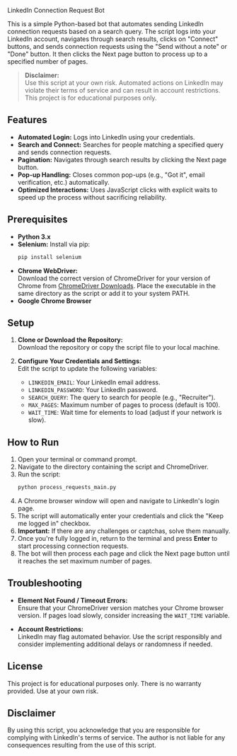 LinkedIn Connection Request Bot

This is a simple Python-based bot that automates sending LinkedIn connection requests based on a search query. The script logs into your LinkedIn account, navigates through search results, clicks on "Connect" buttons, and sends connection requests using the "Send without a note" or "Done" button. It then clicks the Next page button to process up to a specified number of pages.

> **Disclaimer:**  
> Use this script at your own risk. Automated actions on LinkedIn may violate their terms of service and can result in account restrictions. This project is for educational purposes only.

## Features

- **Automated Login:** Logs into LinkedIn using your credentials.
- **Search and Connect:** Searches for people matching a specified query and sends connection requests.
- **Pagination:** Navigates through search results by clicking the Next page button.
- **Pop-up Handling:** Closes common pop-ups (e.g., "Got it", email verification, etc.) automatically.
- **Optimized Interactions:** Uses JavaScript clicks with explicit waits to speed up the process without sacrificing reliability.

## Prerequisites

- **Python 3.x**
- **Selenium:** Install via pip:
  ```bash
  pip install selenium
  ```
- **Chrome WebDriver:**  
  Download the correct version of ChromeDriver for your version of Chrome from [ChromeDriver Downloads](https://sites.google.com/chromium.org/driver/). Place the executable in the same directory as the script or add it to your system PATH.
- **Google Chrome Browser**

## Setup

1. **Clone or Download the Repository:**  
   Download the repository or copy the script file to your local machine.

2. **Configure Your Credentials and Settings:**  
   Edit the script to update the following variables:
   - `LINKEDIN_EMAIL`: Your LinkedIn email address.
   - `LINKEDIN_PASSWORD`: Your LinkedIn password.
   - `SEARCH_QUERY`: The query to search for people (e.g., "Recruiter").
   - `MAX_PAGES`: Maximum number of pages to process (default is 100).
   - `WAIT_TIME`: Wait time for elements to load (adjust if your network is slow).

## How to Run

1. Open your terminal or command prompt.
2. Navigate to the directory containing the script and ChromeDriver.
3. Run the script:
   ```bash
   python process_requests_main.py
   ```
4. A Chrome browser window will open and navigate to LinkedIn's login page.
5. The script will automatically enter your credentials and click the "Keep me logged in" checkbox.
6. **Important:** If there are any challenges or captchas, solve them manually.
7. Once you're fully logged in, return to the terminal and press **Enter** to start processing connection requests.
8. The bot will then process each page and click the Next page button until it reaches the set maximum number of pages.

## Troubleshooting

- **Element Not Found / Timeout Errors:**  
  Ensure that your ChromeDriver version matches your Chrome browser version. If pages load slowly, consider increasing the `WAIT_TIME` variable.
  
- **Account Restrictions:**  
  LinkedIn may flag automated behavior. Use the script responsibly and consider implementing additional delays or randomness if needed.

## License

This project is for educational purposes only. There is no warranty provided. Use at your own risk.

## Disclaimer

By using this script, you acknowledge that you are responsible for complying with LinkedIn's terms of service. The author is not liable for any consequences resulting from the use of this script.
